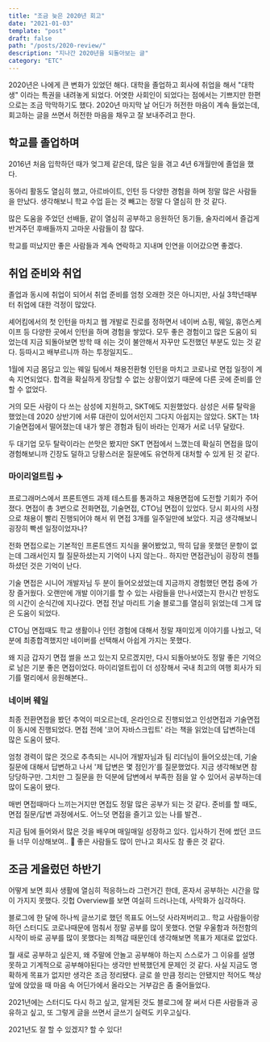 ```yaml
---
title: "조금 늦은 2020년 회고"
date: "2021-01-03"
template: "post"
draft: false
path: "/posts/2020-review/"
description: "지나간 2020년을 되돌아보는 글"
category: "ETC"
---
```


2020년은 나에게 큰 변화가 있었던 해다. 대학을 졸업하고 회사에 취업을 해서 "대학생" 이라는 특권을 내려놓게 되었다. 어엿한 사회인이 되었다는 점에서는 기쁘지만 한편으로는 조금 막막하기도 했다. 2020년 마지막 날 어딘가 허전한 마음이 계속 들었는데, 회고하는 글을 쓰면서 허전한 마음을 채우고 잘 보내주려고 한다.

## 학교를 졸업하며

2016년 처음 입학하던 때가 엊그제 같은데, 많은 일을 겪고 4년 6개월만에 졸업을 했다.

동아리 활동도 열심히 했고, 아르바이트, 인턴 등 다양한 경험을 하며 정말 많은 사람들을 만났다. 생각해보니 학교 수업 듣는 것 빼고는 정말 다 열심히 한 것 같다.

많은 도움을 주었던 선배들, 같이 열심히 공부하고 응원하던 동기들, 술자리에서 즐겁게 반겨주던 후배들까지 고마운 사람들이 참 많다.

학교를 떠났지만 좋은 사람들과 계속 연락하고 지내며 인연을 이어갔으면 좋겠다.

## 취업 준비와 취업

졸업과 동시에 취업이 되어서 취업 준비를 엄청 오래한 것은 아니지만, 사실 3학년때부터 취업에 대한 걱정이 많았다.

셰어킴에서의 첫 인턴을 마치고 웹 개발로 진로를 정하면서 네이버 쇼핑, 웨일, 휴먼스케이프 등 다양한 곳에서 인턴을 하며 경험을 쌓았다. 모두 좋은 경험이고 많은 도움이 되었는데 지금 되돌아보면 방학 때 쉬는 것이 불안해서 자꾸만 도전했던 부분도 있는 것 같다. 등따시고 배부르니까 하는 투정일지도..

1월에 지금 몸담고 있는 웨일 팀에서 채용전환형 인턴을 마치고 코로나로 면접 일정이 계속 지연되었다. 합격을 확실하게 장담할 수 없는 상황이었기 때문에 다른 곳에 준비를 안할 수 없었다.

거의 모든 사람이 다 쓰는 삼성에 지원하고, SKT에도 지원했었다. 삼성은 서류 탈락을 했었는데 2020 상반기에 서류 대란이 있어서인지 그다지 아쉽지는 않았다. SKT는 1차 기술면접에서 떨어졌는데 내가 쌓은 경험과 팀이 바라는 인재가 서로 너무 달랐다.

두 대기업 모두 탈락이라는 쓴맛은 봤지만 SKT 면접에서 느꼈는데 확실히 면접을 많이 경험해보니까 긴장도 덜하고 당황스러운 질문에도 유연하게 대처할 수 있게 된 것 같다.

### 마이리얼트립 ✈️

프로그래머스에서 프론트엔드 과제 테스트를 통과하고 채용면접에 도전할 기회가 주어졌다. 면접이 총 3번으로 전화면접, 기술면접, CTO님 면접이 있었다. 당시 회사의 사정으로 채용이 빨리 진행되어야 해서 위 면접 3개를 일주일만에 보았다. 지금 생각해보니 굉장히 빡센 일정이었자나?

전화 면접으로는 기본적인 프론트엔드 지식을 물어봤었고, 딱히 답을 못했던 문항이 없는데 그래서인지 뭘 질문하셨는지 기억이 나지 않는다.. 하지만 면접관님이 굉장히 젠틀하셨던 것은 기억이 난다.

기술 면접은 시니어 개발자님 두 분이 들어오셨었는데 지금까지 경험했던 면접 중에 가장 즐거웠다. 오랜만에 개발 이야기를 할 수 있는 사람들을 만나서였는지 한시간 반정도의 시간이 순식간에 지나갔다. 면접 전날 마리트 기술 블로그를 열심히 읽었는데 그게 많은 도움이 되었다.

CTO님 면접때도 학교 생활이나 인턴 경험에 대해서 정말 재미있게 이야기를 나눴고, 덕분에 최종합격했지만 네이버를 선택해서 아쉽게 가지는 못했다.

왜 지금 갑자기 면접 썰을 쓰고 있는지 모르겠지만, 다시 되돌아보아도 정말 좋은 기억으로 남은 기분 좋은 면접이었다. 마이리얼트립이 더 성장해서 국내 최고의 여행 회사가 되기를 멀리에서 응원해본다..

### 네이버 웨일

최종 전환면접을 봤던 추억이 떠오르는데, 온라인으로 진행되었고 인성면접과 기술면접이 동시에 진행되었다. 면접 전에 '코어 자바스크립트' 라는 책을 읽었는데 답변하는데 많은 도움이 됐다.

엄청 경력이 많은 것으로 추측되는 시니어 개발자님과 팀 리더님이 들어오셨는데, 기술 질문에 대해서 답변하고 나서 '제 답변은 몇 점인가'를 질문했었다. 지금 생각해보면 참 당당하구만. 그치만 그 질문을 한 덕분에 답변에서 부족한 점을 알 수 있어서 공부하는데 많이 도움이 됐다.

매번 면접때마다 느끼는거지만 면접도 정말 많은 공부가 되는 것 같다. 준비를 할 때도, 면접 질문/답변 과정에서도. 어느덧 면접을 즐기고 있는 나를 발견..

지금 팀에 들어와서 많은 것을 배우며 매일매일 성장하고 있다. 입사하기 전에 썼던 코드들 너무 이상해보여.. 🤢 좋은 사람들도 많이 만나고 회사도 참 좋은 것 같다.

## 조금 게을렀던 하반기

어떻게 보면 회사 생활에 열심히 적응하느라 그런거긴 한데, 혼자서 공부하는 시간을 많이 가지지 못했다. 깃헙 Overview를 보면 여실히 드러나는데, 사막화가 심각하다.

블로그에 한 달에 하나씩 글쓰기로 했던 목표도 어느덧 사라져버리고.. 학교 사람들이랑 하던 스터디도 코로나때문에 멈춰서 정말 공부를 많이 못했다. 연말 우울함과 허전함의 시작이 바로 공부를 많이 못했다는 죄책감 때문인데 생각해보면 목표가 제대로 없었다.

뭘 새로 공부하고 싶은지, 왜 주말에 안놀고 공부해야 하는지 스스로가 그 이유를 설명 못하고 기계적으로 공부해야된다는 생각만 반복했던게 문제인 것 같다. 사실 지금도 명확하게 목표가 없지만 생각은 조금 정리됐다. 글로 쓸 만큼 정리는 안됐지만 적어도 책상 앞에 앉았을 때 마음 속 어딘가에서 올라오는 거부감은 좀 줄어들었다.

2021년에는 스터디도 다시 하고 싶고, 알게된 것도 블로그에 잘 써서 다른 사람들과 공유하고 싶고, 또 그렇게 글을 쓰면서 글쓰기 실력도 키우고싶다.

2021년도 잘 할 수 있겠지? 할 수 있다!
